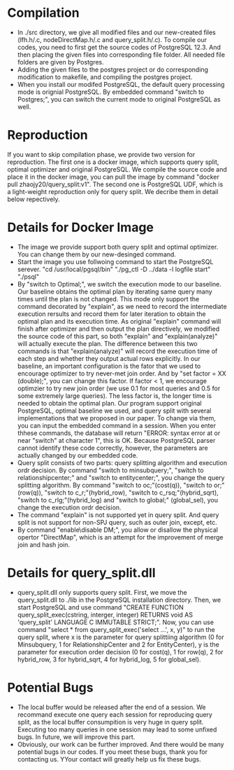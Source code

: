# Compilation
* In ./src directory, we give all modified files and our new-created files (lfh.h/.c, nodeDirectMap.h/.c and query_split.h/.c). To compile our codes, you need to first get the source codes of PostgreSQL 12.3. And then placing the given files into corresponding file folder. All needed file folders are given by Postgres.
* Adding the given files to the postgres project or do corresponding modification to makefile, and compiling the postgres project.
* When you install our modifed PostgreSQL, the default query processing mode is orignial PostgreSQL. By embedded command "switch to Postgres;", you can switch the current mode to original PostgreSQL as well.


# Reproduction
If you want to skip compilation phase, we provide two version for reproduction. The first one is a docker image, which supports query split, optimal optimizer and original PostgreSQL. We compile the source code and place it in the docker image, you can pull the image by command "docker pull zhaojy20/query_split:v1". The second one is PostgreSQL UDF, which is a light-weight reproduction only for query split. We decribe them in detail below repectively.

# Details for Docker Image
* The image we provide support both query split and optimal optimizer. You can change them by our new-desinged command.
* Start the image you use follwoing command to start the PostgreSQL serever. 
"cd /usr/local/pgsql/bin"
"./pg_ctl -D ../data -l logfile start"
"./psql"
* By "switch to Optimal;", we switch the execution mode to our baseline. Our baseline obtains the optimal plan by iterating same query many times until the plan is not changed. This mode only support the command decorated by "explain", as we need to record the intermediate execution rersults and record them for later iteration to obtain the optimal plan and its execution time. As original "explain" command will finish after optimizer and then output the plan directively, we modified the source code of this part, so both "explain" and "explain(analyze)" will actually execute the plan. The difference between this two commands is that "explain(analyze)" will record the execution time of each step and whether they output actual rows explicitly. In our baseline, an important configuration is the fator that we used to encourage optimizer to try never-met join order. And by "set factor = XX (double);", you can change this factor. If factor < 1, we encourage optimzier to try new join order (we use 0.1 for most queries and 0.5 for some extremely large queries). The less factor is, the longer time is needed to obtain the optimal plan. Our program support original PostgreSQL, optimal baseline we used, and query split with several implementations that we proposed in our paper. To change via them, you can input the embedded command in a session. When you enter thhese commands, the database will return "ERROR: syntax error at or near "switch" at character 1", this is OK. Because PostgreSQL parser cannot identify these code correctly, however, the parameters are actually changed by our embedded code.
* Query split consists of two parts: query splitting algorithm and execution ordr decision. By command "switch to minsubquery;", "switch to relationshipcenter;" and "switch to entitycenter;", you change the query splitting algorithm. By command "switch to oc;"(cost(q)), "switch to or;"(row(q)), "switch to c_r;"(hybrid_row), "switch to c_rsq;"(hybrid_sqrt), "switch to c_rlg;"(hybrid_log) and "switch to global;" (global_sel), you change the execution ordr decision.
* The command "explain" is not supported yet in query split. And query split is not support for non-SPJ query, such as outer join, except, etc.
* By command "enable\disable DM;", you allow or disallow the physical opertor "DirectMap", which is an attempt for the improvement of merge join and hash join.

# Details for query_split.dll
* query_split.dll only supports query split. First, we move the query_split.dll to ./lib in the PostgreSQL installation directory. Then, we start PostgreSQL and use command "CREATE FUNCTION query_split_exec(cstring, interger, integer) RETURNS void AS 'query_split' LANGUAGE C IMMUTABLE STRICT;". Now, you can use command "select * from query_split_exec('select ...', x, y)" to run the query split, where x is the parameter for query splittiing algorithm (0 for Minsubquery, 1 for RelationshipCenter and 2 for EntityCenter), y is the parameter for execution order decision (0 for cost(q), 1 for row(q), 2 for hybrid_row, 3 for hybrid_sqrt, 4 for hybrid_log, 5 for global_sel). 

# Potential Bugs
* The local buffer would be released after the end of a session. We recommand execute one query each session for reproducing query split, as the local buffer consumpition is very huge in query split. Executing too many queries in one session may lead to some unfixed bugs. In future, we will improve this part.
* Obviously, our work can be further improved. And there would be many potential bugs in our codes. If you meet these bugs, thank you for contacting us. YYour contact will greatly help us fix these bugs.
